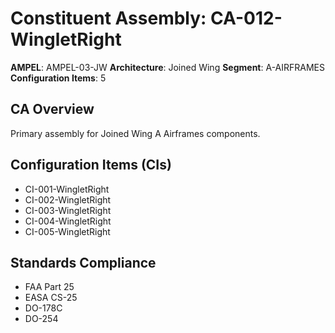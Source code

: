 # Constituent Assembly: CA-012-WingletRight

**AMPEL**: AMPEL-03-JW
**Architecture**: Joined Wing
**Segment**: A-AIRFRAMES
**Configuration Items**: 5

## CA Overview
Primary assembly for Joined Wing A Airframes components.

## Configuration Items (CIs)
- CI-001-WingletRight
- CI-002-WingletRight
- CI-003-WingletRight
- CI-004-WingletRight
- CI-005-WingletRight

## Standards Compliance
- FAA Part 25
- EASA CS-25
- DO-178C
- DO-254
